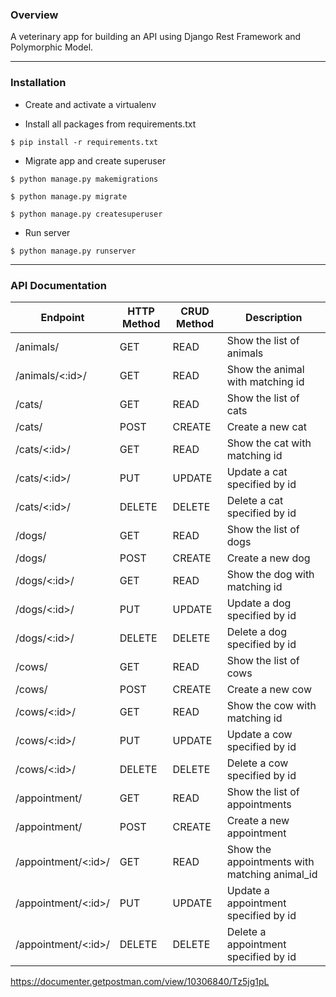 ### Overview
A veterinary app for building an API using Django Rest Framework and Polymorphic Model.

------------

### Installation
- Create and activate a virtualenv
 
- Install all packages from requirements.txt

`$ pip install -r requirements.txt`

- Migrate app and create superuser

`$ python manage.py makemigrations`

`$ python manage.py migrate`

`$ python manage.py createsuperuser`

- Run server

`$ python manage.py runserver`


------------

### API Documentation
| Endpoint  | HTTP Method  | CRUD Method  | Description  |
| ------------ | ------------ | ------------ | ------------ |
| /animals/  | GET  | READ  | Show the list of animals  |
| /animals/<:id>/ |  GET |  READ | Show the animal with matching id  |
| /cats/  | GET  |  READ | Show the list of cats  |
| /cats/  | POST  | CREATE  | Create a new cat  |
| /cats/<:id>/  |  GET | READ  | Show the cat with matching id  |
| /cats/<:id>/  | PUT  | UPDATE  | Update a cat specified by id  |
| /cats/<:id>/  | DELETE  | DELETE  | Delete a cat specified by id  |
| /dogs/  | GET  |  READ | Show the list of dogs  |
| /dogs/  | POST  | CREATE  | Create a new dog |
| /dogs/<:id>/  |  GET | READ  | Show the dog with matching id  |
| /dogs/<:id>/  | PUT  | UPDATE  | Update a dog specified by id  |
| /dogs/<:id>/  | DELETE  | DELETE  | Delete a dog specified by id  |
| /cows/  | GET  |  READ | Show the list of cows  |
| /cows/  | POST  | CREATE  | Create a new cow |
| /cows/<:id>/  |  GET | READ  | Show the cow with matching id  |
| /cows/<:id>/  | PUT  | UPDATE  | Update a cow specified by id  |
| /cows/<:id>/  | DELETE  | DELETE  | Delete a cow specified by id  |
| /appointment/  | GET  |  READ | Show the list of appointments |
| /appointment/  | POST  | CREATE  | Create a new appointment  |
| /appointment/<:id>/  |  GET | READ  | Show the appointments with matching animal_id  |
| /appointment/<:id>/  | PUT  | UPDATE  | Update a appointment specified by id  |
| /appointment/<:id>/  | DELETE  | DELETE  | Delete a appointment specified by id |

https://documenter.getpostman.com/view/10306840/Tz5jg1pL










